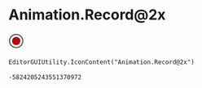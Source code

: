 # Animation.Record@2x
![](/img/Animation.Record@2x.png)

``` CSharp
EditorGUIUtility.IconContent("Animation.Record@2x")
```
```
-5824205243551370972
```
